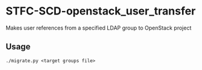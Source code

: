 # STFC-SCD-openstack_user_transfer
Makes user references from a specified LDAP group to OpenStack project

Usage
-----
`./migrate.py <target groups file>`

